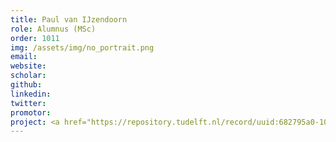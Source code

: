 ```yaml
---
title: Paul van IJzendoorn
role: Alumnus (MSc)
order: 1011
img: /assets/img/no_portrait.png
email: 
website: 
scholar: 
github: 
linkedin: 
twitter: 
promotor: 
project: <a href="https://repository.tudelft.nl/record/uuid:682795a0-108e-4f8f-a084-884445081d38">PRNNs for lattice metamaterials</a> 
---
```

